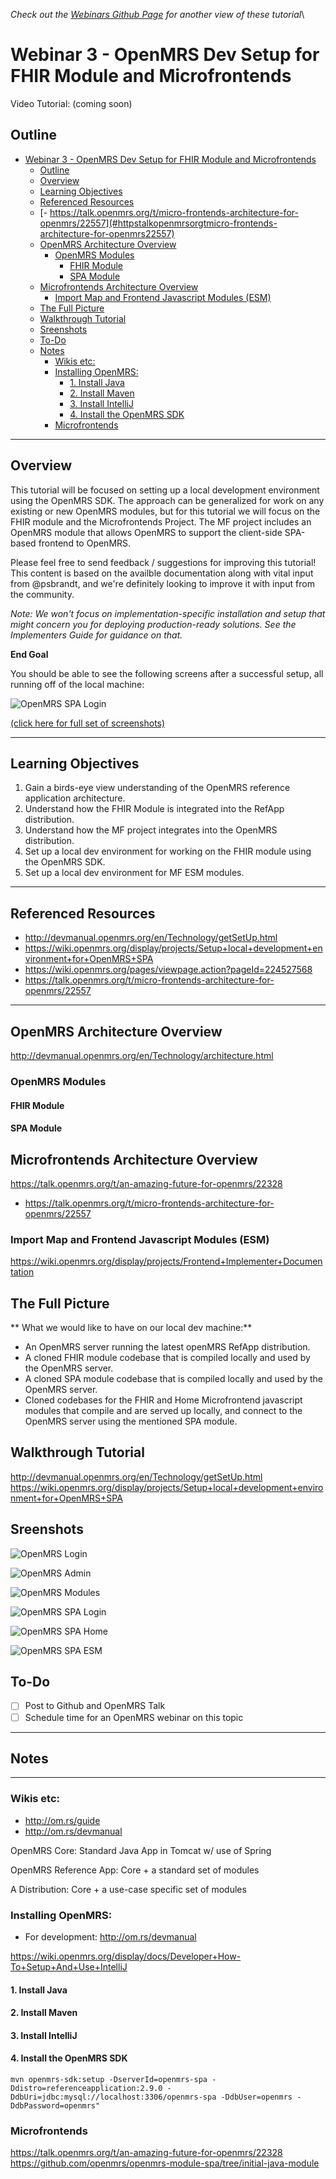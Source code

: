 
*Check out the [Webinars Github Page](https://github.com/uw-fhir/OpenMRS-FHIR-Webinars/) for another view of these tutorial*\

# Webinar 3 - OpenMRS Dev Setup for FHIR Module and Microfrontends


Video Tutorial: (coming soon)


## Outline
- [Webinar 3 - OpenMRS Dev Setup for FHIR Module and Microfrontends](#webinar-3---openmrs-dev-setup-for-fhir-module-and-microfrontends)
  - [Outline](#outline)
  - [Overview](#overview)
  - [Learning Objectives](#learning-objectives)
  - [Referenced Resources](#referenced-resources)
  - [- https://talk.openmrs.org/t/micro-frontends-architecture-for-openmrs/22557](#httpstalkopenmrsorgtmicro-frontends-architecture-for-openmrs22557)
  - [OpenMRS Architecture Overview](#openmrs-architecture-overview)
    - [OpenMRS Modules](#openmrs-modules)
      - [FHIR Module](#fhir-module)
      - [SPA Module](#spa-module)
  - [Microfrontends Architecture Overview](#microfrontends-architecture-overview)
    - [Import Map and Frontend Javascript Modules (ESM)](#import-map-and-frontend-javascript-modules-esm)
  - [The Full Picture](#the-full-picture)
  - [Walkthrough Tutorial](#walkthrough-tutorial)
  - [Sreenshots](#sreenshots)
  - [To-Do](#to-do)
  - [Notes](#notes)
    - [Wikis etc:](#wikis-etc)
    - [Installing OpenMRS:](#installing-openmrs)
      - [1. Install Java](#1-install-java)
      - [2. Install Maven](#2-install-maven)
      - [3. Install IntelliJ](#3-install-intellij)
      - [4. Install the OpenMRS SDK](#4-install-the-openmrs-sdk)
    - [Microfrontends](#microfrontends)

---

## Overview
This tutorial will be focused on setting up a local development environment using the OpenMRS SDK. The approach can be generalized for work on any existing or new OpenMRS modules, but for this tutorial we will focus on the FHIR module and the Microfrontends Project. The MF project includes an OpenMRS module that allows OpenMRS to support the client-side SPA-based frontend to OpenMRS. 

Please feel free to send feedback / suggestions for improving this tutorial! This content is based on the availble documentation along with vital input from @psbrandt, and we're definitely looking to improve it with input from the community.

*Note: We won't focus on implementation-specific installation and setup that 
might concern you for deploying production-ready solutions. See the Implementers Guide for guidance on that.*


**End Goal**

You should be able to see the following screens after a successful setup, all running off of the local machine:

![OpenMRS SPA Login](webinar-3-openmrs-spa-login.png)


[(click here for full set of screenshots)](#screenshots)


---

## Learning Objectives

1. Gain a birds-eye view understanding of the OpenMRS reference application architecture.
2. Understand how the FHIR Module is integrated into the RefApp distribution.
3. Understand how the MF project integrates into the OpenMRS distribution.
4. Set up a local dev environment for working on the FHIR module using the OpenMRS SDK.
5. Set up a local dev environment for MF ESM modules.

---

## Referenced Resources
- http://devmanual.openmrs.org/en/Technology/getSetUp.html
- https://wiki.openmrs.org/display/projects/Setup+local+development+environment+for+OpenMRS+SPA
- https://wiki.openmrs.org/pages/viewpage.action?pageId=224527568
- https://talk.openmrs.org/t/micro-frontends-architecture-for-openmrs/22557
--- 

## OpenMRS Architecture Overview
http://devmanual.openmrs.org/en/Technology/architecture.html

### OpenMRS Modules

#### FHIR Module

#### SPA Module

## Microfrontends Architecture Overview
https://talk.openmrs.org/t/an-amazing-future-for-openmrs/22328
- https://talk.openmrs.org/t/micro-frontends-architecture-for-openmrs/22557

### Import Map and Frontend Javascript Modules (ESM)
https://wiki.openmrs.org/display/projects/Frontend+Implementer+Documentation

## The Full Picture

** What we would like to have on our local dev machine:**

- An OpenMRS server running the latest openMRS RefApp distribution.
- A cloned FHIR module codebase that is compiled locally and used by the OpenMRS server.
- A cloned SPA module codebase that is compiled locally and used by the OpenMRS server.
- Cloned codebases for the FHIR and Home Microfrontend javascript modules that compile and are served up locally, and connect to the OpenMRS server using the mentioned SPA module. 

## Walkthrough Tutorial
http://devmanual.openmrs.org/en/Technology/getSetUp.html
https://wiki.openmrs.org/display/projects/Setup+local+development+environment+for+OpenMRS+SPA

## Sreenshots
![OpenMRS Login](webinar-3-openmrs-login.png)

![OpenMRS Admin](webinar-3-openmrs-admin.png)

![OpenMRS Modules](webinar-3-openmrs-modules.png) 

![OpenMRS SPA Login](webinar-3-openmrs-spa-login.png)

![OpenMRS SPA Home](webinar-3-openmrs-spa-home.png)

![OpenMRS SPA ESM](webinar-3-openmrs-spa-esm.png)

## To-Do
- [ ] Post to Github and OpenMRS Talk
- [ ] Schedule time for an OpenMRS webinar on this topic

-----------------
## Notes


--- 


### Wikis etc:
- http://om.rs/guide
- http://om.rs/devmanual

OpenMRS Core:
Standard Java App in Tomcat w/ use of Spring

OpenMRS Reference App: Core + a standard set of modules

A Distribution: Core + a use-case specific set of modules

### Installing OpenMRS:
- For development: http://om.rs/devmanual

https://wiki.openmrs.org/display/docs/Developer+How-To+Setup+And+Use+IntelliJ

#### 1. Install Java

#### 2. Install Maven

#### 3. Install IntelliJ 

#### 4. Install the OpenMRS SDK

`mvn openmrs-sdk:setup -DserverId=openmrs-spa -Ddistro=referenceapplication:2.9.0 -DdbUri=jdbc:mysql://localhost:3306/openmrs-spa -DdbUser=openmrs -DdbPassword=openmrs"`

### Microfrontends
https://talk.openmrs.org/t/an-amazing-future-for-openmrs/22328
https://github.com/openmrs/openmrs-module-spa/tree/initial-java-module
 